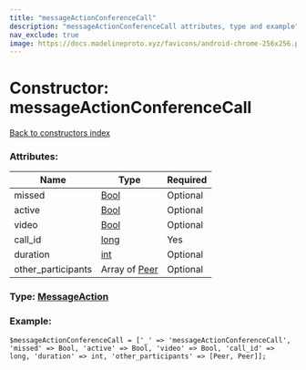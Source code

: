 ```yaml
---
title: "messageActionConferenceCall"
description: "messageActionConferenceCall attributes, type and example"
nav_exclude: true
image: https://docs.madelineproto.xyz/favicons/android-chrome-256x256.png
---
```

# Constructor: messageActionConferenceCall  
[Back to constructors index](/API_docs/constructors/index.html)



### Attributes:

| Name     |    Type       | Required |
|----------|---------------|----------|
|missed|[Bool](/API_docs/types/Bool.html) | Optional|
|active|[Bool](/API_docs/types/Bool.html) | Optional|
|video|[Bool](/API_docs/types/Bool.html) | Optional|
|call\_id|[long](/API_docs/types/long.html) | Yes|
|duration|[int](/API_docs/types/int.html) | Optional|
|other\_participants|Array of [Peer](/API_docs/types/Peer.html) | Optional|



### Type: [MessageAction](/API_docs/types/MessageAction.html)


### Example:

```
$messageActionConferenceCall = ['_' => 'messageActionConferenceCall', 'missed' => Bool, 'active' => Bool, 'video' => Bool, 'call_id' => long, 'duration' => int, 'other_participants' => [Peer, Peer]];
```  
